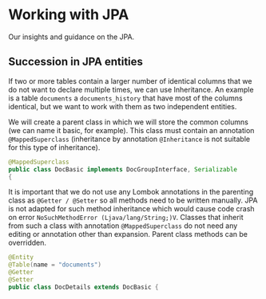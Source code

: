 # Working with JPA

Our insights and guidance on the JPA.

## Succession in JPA entities

If two or more tables contain a larger number of identical columns that we do not want to declare multiple times, we can use Inheritance. An example is a table `documents` a `documents_history` that have most of the columns identical, but we want to work with them as two independent entities.

We will create a parent class in which we will store the common columns (we can name it basic, for example). This class must contain an annotation `@MappedSuperclass` (inheritance by annotation `@Inheritance` is not suitable for this type of inheritance).

```java
@MappedSuperclass
public class DocBasic implements DocGroupInterface, Serializable
{
```

It is important that we do not use any Lombok annotations in the parenting class as `@Getter / @Setter` so all methods need to be written manually. JPA is not adapted for such method inheritance which would cause code crash on error `NoSuchMethodError (Ljava/lang/String;)V`. Classes that inherit from such a class with annotation `@MappedSuperclass` do not need any editing or annotation other than expansion. Parent class methods can be overridden.

```java
@Entity
@Table(name = "documents")
@Getter
@Setter
public class DocDetails extends DocBasic {
```
